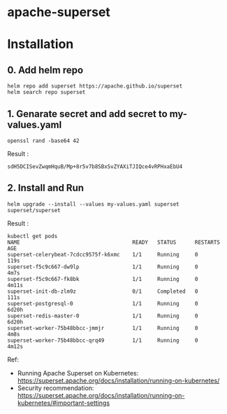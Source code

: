 # apache-superset
# Installation
## 0. Add helm repo
```shell
helm repo add superset https://apache.github.io/superset
helm search repo superset
```
## 1. Genarate secret and add secret to my-values.yaml
```shell
openssl rand -base64 42
```
Result : 
```shell
sdH5DCISevZwqmHquB/Mp+8r5v7b8SBxSvZYAXiTJIQce4vRPHxaEbU4
```
## 2. Install and Run
```shell
helm upgrade --install --values my-values.yaml superset superset/superset
```
Result : 
```shell
kubectl get pods
NAME                                    READY   STATUS      RESTARTS   AGE
superset-celerybeat-7cdcc9575f-k6xmc    1/1     Running     0          119s
superset-f5c9c667-dw9lp                 1/1     Running     0          4m7s
superset-f5c9c667-fk8bk                 1/1     Running     0          4m11s
superset-init-db-zlm9z                  0/1     Completed   0          111s
superset-postgresql-0                   1/1     Running     0          6d20h
superset-redis-master-0                 1/1     Running     0          6d20h
superset-worker-75b48bbcc-jmmjr         1/1     Running     0          4m8s
superset-worker-75b48bbcc-qrq49         1/1     Running     0          4m12s
```

Ref: 
- Running Apache Superset on Kubernetes: https://superset.apache.org/docs/installation/running-on-kubernetes/   
- Security recommendation: https://superset.apache.org/docs/installation/running-on-kubernetes/#important-settings

